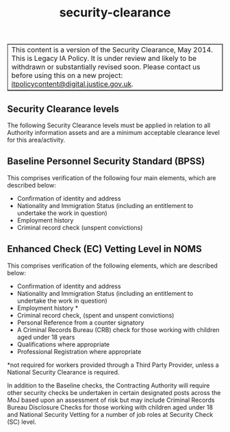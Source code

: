 ﻿---
title: security-clearance
---

<table border='1'>
<tr>
<td>This content is a version of the Security Clearance, May 2014.<br/>
This is Legacy IA Policy. It is under review and likely to be withdrawn or substantially revised soon. Please contact us before using this on a new project: <a href="mailto:itpolicycontent@digital.justice.gov.uk?subject=security-clearance">itpolicycontent@digital.justice.gov.uk</a>.</td>
</tr>
</table>

## Security Clearance levels

The following Security Clearance levels must be applied in relation to all Authority information assets and are a minimum acceptable clearance level for this area/activity.

## Baseline Personnel Security Standard (BPSS)

This comprises verification of the following four main elements, which are described below:

- Confirmation of identity and address
- Nationality and Immigration Status (including an entitlement to undertake the work in question)
- Employment history
- Criminal record check (unspent convictions)

## Enhanced Check (EC) Vetting Level in NOMS

This comprises verification of the following elements, which are described below:

- Confirmation of identity and address
- Nationality and Immigration Status (including an entitlement to undertake the work in question)
- Employment history *
- Criminal record check, (spent and unspent convictions)
- Personal Reference from a counter signatory
- A Criminal Records Bureau (CRB) check for those working with children aged under 18 years
- Qualifications where appropriate
- Professional Registration where appropriate
 
*not required for workers provided through a Third Party Provider, unless a National Security Clearance is required.
 
In addition to the Baseline checks, the Contracting Authority will require other security checks be undertaken in certain designated posts across the MoJ based upon an assessment of risk but may include Criminal Records Bureau Disclosure Checks for those working with children aged under 18 and National Security Vetting for a number of job roles at Security Check (SC) level.